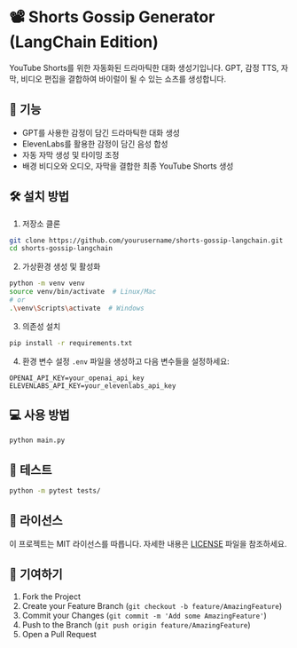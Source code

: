 # 📽️ Shorts Gossip Generator (LangChain Edition)

YouTube Shorts를 위한 자동화된 드라마틱한 대화 생성기입니다. GPT, 감정 TTS, 자막, 비디오 편집을 결합하여 바이럴이 될 수 있는 쇼츠를 생성합니다.

## 🚀 기능

- GPT를 사용한 감정이 담긴 드라마틱한 대화 생성
- ElevenLabs를 활용한 감정이 담긴 음성 합성
- 자동 자막 생성 및 타이밍 조정
- 배경 비디오와 오디오, 자막을 결합한 최종 YouTube Shorts 생성

## 🛠️ 설치 방법

1. 저장소 클론
```bash
git clone https://github.com/yourusername/shorts-gossip-langchain.git
cd shorts-gossip-langchain
```

2. 가상환경 생성 및 활성화
```bash
python -m venv venv
source venv/bin/activate  # Linux/Mac
# or
.\venv\Scripts\activate  # Windows
```

3. 의존성 설치
```bash
pip install -r requirements.txt
```

4. 환경 변수 설정
`.env` 파일을 생성하고 다음 변수들을 설정하세요:
```
OPENAI_API_KEY=your_openai_api_key
ELEVENLABS_API_KEY=your_elevenlabs_api_key
```

## 💻 사용 방법

```bash
python main.py
```

## 🧪 테스트

```bash
python -m pytest tests/
```

## 📝 라이선스

이 프로젝트는 MIT 라이선스를 따릅니다. 자세한 내용은 [LICENSE](LICENSE) 파일을 참조하세요.

## 🤝 기여하기

1. Fork the Project
2. Create your Feature Branch (`git checkout -b feature/AmazingFeature`)
3. Commit your Changes (`git commit -m 'Add some AmazingFeature'`)
4. Push to the Branch (`git push origin feature/AmazingFeature`)
5. Open a Pull Request 